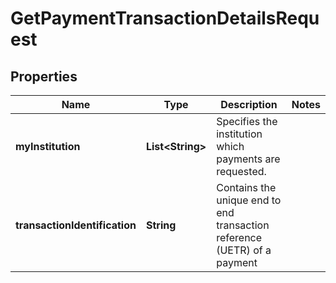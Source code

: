 
# GetPaymentTransactionDetailsRequest

## Properties
Name | Type | Description | Notes
------------ | ------------- | ------------- | -------------
**myInstitution** | **List&lt;String&gt;** | Specifies the institution which payments are requested. | 
**transactionIdentification** | **String** | Contains the unique end to end transaction reference (UETR) of a payment | 



